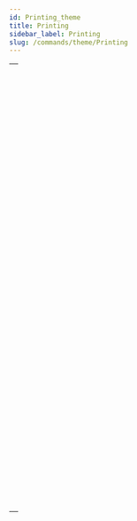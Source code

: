 ```yaml
---
id: Printing_theme
title: Printing
sidebar_label: Printing
slug: /commands/theme/Printing
---
```


|                                                                                                                   |
| ----------------------------------------------------------------------------------------------------------------- |
| [<!-- INCLUDE #_command_.ACCUMULATE.Syntax -->](../../commands-legacy/accumulate.md)<br/>                         |
| [<!-- INCLUDE #_command_.BLOB to print settings.Syntax -->](../../commands-legacy/blob-to-print-settings.md)<br/> |
| [<!-- INCLUDE #_command_.BREAK LEVEL.Syntax -->](../../commands-legacy/break-level.md)<br/>                       |
| [<!-- INCLUDE #_command_.CLOSE PRINTING JOB.Syntax -->](../../commands-legacy/close-printing-job.md)<br/>         |
| [<!-- INCLUDE #_command_.Get current printer.Syntax -->](../../commands-legacy/get-current-printer.md)<br/>       |
| [<!-- INCLUDE #_command_.Get print marker.Syntax -->](../../commands-legacy/get-print-marker.md)<br/>             |
| [<!-- INCLUDE #_command_.GET PRINT OPTION.Syntax -->](../../commands-legacy/get-print-option.md)<br/>             |
| [<!-- INCLUDE #_command_.Get print preview.Syntax -->](../../commands-legacy/get-print-preview.md)<br/>           |
| [<!-- INCLUDE #_command_.GET PRINTABLE AREA.Syntax -->](../../commands-legacy/get-printable-area.md)<br/>         |
| [<!-- INCLUDE #_command_.GET PRINTABLE MARGIN.Syntax -->](../../commands-legacy/get-printable-margin.md)<br/>     |
| [<!-- INCLUDE #_command_.Get printed height.Syntax -->](../../commands-legacy/get-printed-height.md)<br/>         |
| [<!-- INCLUDE #_command_.Is in print preview.Syntax -->](../../commands-legacy/is-in-print-preview.md)<br/>       |
| [<!-- INCLUDE #_command_.Level.Syntax -->](../../commands-legacy/level.md)<br/>                                   |
| [<!-- INCLUDE #_command_.OPEN PRINTING JOB.Syntax -->](../../commands-legacy/open-printing-job.md)<br/>           |
| [<!-- INCLUDE #_command_.PAGE BREAK.Syntax -->](../../commands-legacy/page-break.md)<br/>                         |
| [<!-- INCLUDE #_command_.Print form.Syntax -->](../../commands/print-form.md)<br/>                                |
| [<!-- INCLUDE #_command_.PRINT LABEL.Syntax -->](../../commands-legacy/print-label.md)<br/>                       |
| [<!-- INCLUDE #_command_.Print object.Syntax -->](../../commands-legacy/print-object.md)<br/>                     |
| [<!-- INCLUDE #_command_.PRINT OPTION VALUES.Syntax -->](../../commands-legacy/print-option-values.md)<br/>       |
| [<!-- INCLUDE #_command_.PRINT RECORD.Syntax -->](../../commands-legacy/print-record.md)<br/>                     |
| [<!-- INCLUDE #_command_.PRINT SELECTION.Syntax -->](../../commands-legacy/print-selection.md)<br/>               |
| [<!-- INCLUDE #_command_.PRINT SETTINGS.Syntax -->](../../commands-legacy/print-settings.md)<br/>                 |
| [<!-- INCLUDE #_command_.Print settings to BLOB.Syntax -->](../../commands-legacy/print-settings-to-blob.md)<br/> |
| [<!-- INCLUDE #_command_.PRINTERS LIST.Syntax -->](../../commands-legacy/printers-list.md)<br/>                   |
| [<!-- INCLUDE #_command_.Printing page.Syntax -->](../../commands-legacy/printing-page.md)<br/>                   |
| [<!-- INCLUDE #_command_.SET CURRENT PRINTER.Syntax -->](../../commands-legacy/set-current-printer.md)<br/>       |
| [<!-- INCLUDE #_command_.SET PRINT MARKER.Syntax -->](../../commands-legacy/set-print-marker.md)<br/>             |
| [<!-- INCLUDE #_command_.SET PRINT OPTION.Syntax -->](../../commands-legacy/set-print-option.md)<br/>             |
| [<!-- INCLUDE #_command_.SET PRINT PREVIEW.Syntax -->](../../commands-legacy/set-print-preview.md)<br/>           |
| [<!-- INCLUDE #_command_.SET PRINTABLE MARGIN.Syntax -->](../../commands-legacy/set-printable-margin.md)<br/>     |
| [<!-- INCLUDE #_command_.Subtotal.Syntax -->](../../commands-legacy/subtotal.md)<br/>                             |
